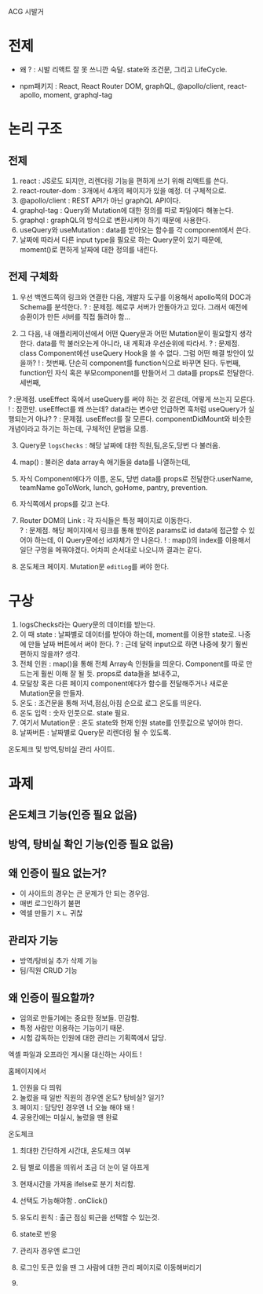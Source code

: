 ACG 시발거

# 전제
-   왜 ? : 시발 리액트 잘 못 쓰니깐 숙달. state와 조건문, 그리고 LifeCycle.

-   npm패키지 : React, React Router DOM, graphQL, @apollo/client, react-apollo, moment, graphql-tag

# 논리 구조

## 전제
1. react : JS로도 되지만, 리렌더링 기능을 편하게 쓰기 위해 리액트를 쓴다.
2. react-router-dom : 3개에서 4개의 페이지가 있을 예정. 더 구체적으로.
3. @apollo/client : REST API가 아닌 graphQL API이다. 
4. graphql-tag : Query와 Mutation에 대한 정의를 따로 파일에다 해놓는다. 
5. graphql : graphQL의 방식으로 변환시켜야 하기 때문에 사용한다.
6. useQuery와 useMutation : data를 받아오는 함수를 각 component에서 쓴다. 
7. 날짜에 따라서 다른 input type을 필요로 하는 Query문이 있기 때문에, moment()로 편하게 날짜에 대한 정의를 내린다. 

## 전제 구체화
1. 우선 백엔드쪽의 링크와 연결한 다음, 개발자 도구를 이용해서 apollo쪽의 DOC과 Schema를 분석한다.
? : 문제점. 헤로쿠 서버가 안돌아가고 있다. 그래서 예전에 승환이가 만든 서버를 직접 돌려야 함...

2. 그 다음, 내 애플리케이션에서 어떤 Query문과 어떤 Mutation문이 필요할지 생각한다. data를 막 불러오는게 아니라, 내 계획과 우선순위에 따라서.
? : 문제점. class Component에선 useQuery Hook을 쓸 수 없다. 그럼 어떤 해결 방안이 있을까?
! : 첫번째. 단순히 component를 function식으로 바꾸면 된다. 두번째, function인 자식 혹은 부모component를 만들어서 그 data를 props로 전달한다. 세번째, 

? :문제점. useEffect 훅에서 useQuery를 써야 하는 것 같은데, 어떻게 쓰는지 모른다.
! : 잠깐만. useEffect를 왜 쓰는데? data라는 변수만 언급하면 훅처럼 useQuery가 실행되는거 아냐?
? : 문제점. useEffect를 잘 모른다. componentDidMount와 비슷한 개념이라고 하기는 하는데, 구체적인 문법을 모름.

3. Query문 `logsChecks` : 해당 날짜에 대한 직원,팀,온도,당번 다 불러옴.
4. map() : 불러온 data array속 애기들을 data를 나열하는데,
5. 자식 Component에다가 이름, 온도, 당번 data를 props로 전달한다.userName, teamName goToWork, lunch, goHome, pantry, prevention. 
6. 자식쪽에서 props를 갖고 논다. 
7.  Router DOM의 Link : 각 자식들은 특정 페이지로 이동한다.  
? : 문제점. 해당 페이지에서 링크를 통해 받아온 params로 id data에 접근할 수 있어야 하는데, 이 Query문에선 id자체가 안 나온다.
! : map()의 index를 이용해서 일단 구멍을 메꿔야겠다. 어차피 순서대로 나오니까 결과는 같다.

7. 온도체크 페이지. Mutation문 `editLog`를 써야 한다.

# 구상
1. logsChecks라는 Query문의 데이터를 받는다. 
2. 이 때 state : 날짜별로 데이터를 받아야 하는데, moment를 이용한 state로. 나중에 만들 날짜 버튼에서 써야 한다.
? : 근데 달력 input으로 하면 나중에 찾기 훨씬 편하지 않을까? 생각.
3. 전체 인원 : map()을 통해 전체 Array속 인원들을 띄운다. Component를 따로 만드는게 훨씬 이해 잘 될 듯. props로 data들을 보내주고,
4. 모달창 혹은 다른 페이지 component에다가 함수를 전달해주거나 새로운 Mutation문을 만들자.
5. 온도 : 조건문을 통해 저녁,점심,아침 순으로 로그 온도를 띄운다. 
6. 온도 입력 : 숫자 인풋으로. state 필요.
7. 여기서 Mutation문 : 온도 state와 현재 인원 state를 인풋값으로 넣어야 한다. 
8. 날짜버튼 : 날짜별로 Query문 리렌더링 될 수 있도록.









온도체크 및 방역,탕비실 관리 사이트. 
# 과제
## 온도체크 기능(인증 필요 없음)

## 방역, 탕비실 확인 기능(인증 필요 없음)

## 왜 인증이 필요 없는거?
- 이 사이트의 경우는 큰 문제가 안 되는 경우임.
- 매번 로그인하기 불편
- 엑셀 만들기 ㅈㄴ 귀찮

## 관리자 기능
-  방역/탕비실 추가 삭제 기능
-  팀/직원 CRUD 기능

## 왜 인증이 필요할까?
-   임의로 만들기에는 중요한 정보들. 민감함.
-   특정 사람만 이용하는 기능이기 때문.
-   시험 감독하는 인원에 대한 관리는 기획쪽에서 담당.

엑셀 파일과 오프라인 게시물 대신하는 사이트 !

홈페이지에서
1. 인원을 다 띄워
2. 눌렀을 때 일반 직원의 경우엔 온도? 탕비실? 일기?
3. 페이지 : 담당인 경우엔 너 오늘 해야 돼 !
5. 공용칸에는 미실시, 눌렀을 땐 완료

온도체크
1. 최대한 간단하게 시간대, 온도체크 여부
2. 팀 별로 이름을 띄워서 조금 더 눈이 덜 아프게
3. 현재시간을 가져옴 ifelse로 분기 처리함. 
4. 선택도 가능해야함 . onClick()
5. 유도리 원칙 : 출근 점심 퇴근을 선택할 수 있는것.
6. state로 반응


7. 관리자 경우엔 로그인 
8. 로그인 토큰 있을 땐 그 사람에 대한 관리 페이지로 이동해버리기
9. 